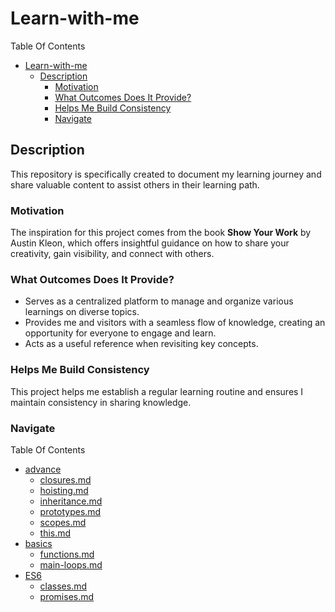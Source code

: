 # Learn-with-me

Table Of Contents

- [Learn-with-me](#learn-with-me)
  - [Description](#description)
    - [Motivation](#motivation)
    - [What Outcomes Does It Provide?](#what-outcomes-does-it-provide)
    - [Helps Me Build Consistency](#helps-me-build-consistency)
    - [Navigate](#navigate)

## Description

This repository is specifically created to document my learning journey and share valuable content to assist others in their learning path. 

### Motivation

The inspiration for this project comes from the book **Show Your Work** by Austin Kleon, which offers insightful guidance on how to share your creativity, gain visibility, and connect with others.

### What Outcomes Does It Provide?

- Serves as a centralized platform to manage and organize various learnings on diverse topics.
- Provides me and visitors with a seamless flow of knowledge, creating an opportunity for everyone to engage and learn.
- Acts as a useful reference when revisiting key concepts.

### Helps Me Build Consistency

This project helps me establish a regular learning routine and ensures I maintain consistency in sharing knowledge.


### Navigate

Table Of Contents
- [advance](Learning-JS/advance)
  - [closures.md](Learning-JS/advance/closures.md)
  - [hoisting.md](Learning-JS/advance/hoisting.md)
  - [inheritance.md](Learning-JS/advance/inheritance.md)
  - [prototypes.md](Learning-JS/advance/prototypes.md)
  - [scopes.md](Learning-JS/advance/scopes.md)
  - [this.md](Learning-JS/advance/this.md)
- [basics](Learning-JS/basics)
  - [functions.md](Learning-JS/basics/functions.md)
  - [main-loops.md](Learning-JS/basics/main-loops.md)
- [ES6](Learning-JS/ES6)
  - [classes.md](Learning-JS/ES6/classes.md)
  - [promises.md](Learning-JS/ES6/promises.md)
